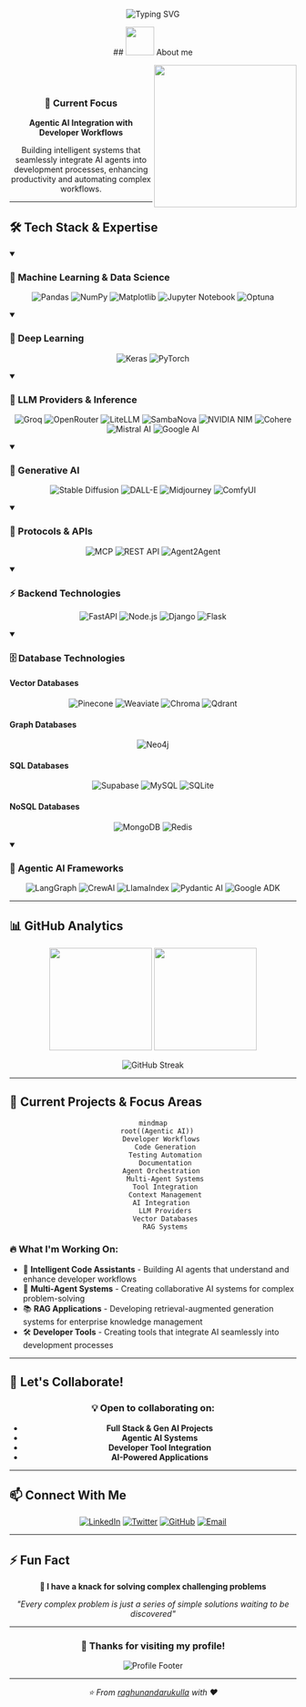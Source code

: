 <div align="center">

![Typing SVG](https://readme-typing-svg.demolab.com?font=Fira+Code\&size=35\&pause=1000\&color=00D9FF\&center=true\&vCenter=true\&width=800\&lines=%F0%9F%91%8B+Hi+I'm+Raghu+Nandan+Erukulla!;I+am+an+LLMs+Systems+Architect;Full+Stack+Developer;Multi-faceted+Skillset)

</div>

<div align="center">

</div>

<div align="center">
## <picture><img src = "https://github.com/7oSkaaa/7oSkaaa/blob/main/Images/about_me.gif?raw=true" width = 50px></picture> About me

<picture> <img align="right" src="https://github.com/7oSkaaa/7oSkaaa/blob/main/Images/Right_Side.gif?raw=true" width = 250px></picture>

<br><br>

### 🎯 Current Focus

**Agentic AI Integration with Developer Workflows**

Building intelligent systems that seamlessly integrate AI agents into development processes, enhancing productivity and automating complex workflows.

</div>

---

## 🛠️ Tech Stack & Expertise

<details open>
<summary><h3>🤖 Machine Learning & Data Science</h3></summary>

<div align="center">

![Pandas](https://img.shields.io/badge/pandas-%23150458.svg?style=for-the-badge\&logo=pandas\&logoColor=white)
![NumPy](https://img.shields.io/badge/numpy-%23013243.svg?style=for-the-badge\&logo=numpy\&logoColor=white)
![Matplotlib](https://img.shields.io/badge/Matplotlib-%23ffffff.svg?style=for-the-badge\&logo=Matplotlib\&logoColor=black)
![Jupyter Notebook](https://img.shields.io/badge/jupyter-%23FA0F00.svg?style=for-the-badge\&logo=jupyter\&logoColor=white)
![Optuna](https://img.shields.io/badge/Optuna-3776AB?style=for-the-badge\&logo=python\&logoColor=white)

</div>
</details>

<details open>
<summary><h3>🧠 Deep Learning</h3></summary>

<div align="center">

![Keras](https://img.shields.io/badge/Keras-%23D00000.svg?style=for-the-badge\&logo=Keras\&logoColor=white)
![PyTorch](https://img.shields.io/badge/PyTorch-%23EE4C2C.svg?style=for-the-badge\&logo=PyTorch\&logoColor=white)

</div>
</details>

<details open>
<summary><h3>🤖 LLM Providers & Inference</h3></summary>

<div align="center">

![Groq](https://img.shields.io/badge/Groq-FF6B35?style=for-the-badge\&logo=groq\&logoColor=white)
![OpenRouter](https://img.shields.io/badge/OpenRouter-1E40AF?style=for-the-badge\&logo=openai\&logoColor=white)
![LiteLLM](https://img.shields.io/badge/LiteLLM-000000?style=for-the-badge\&logo=lightning\&logoColor=white)
![SambaNova]([https://img.shields.io/badge/SambaNova-FF6B6B](https://encrypted-tbn0.gstatic.com/images?q=tbn:ANd9GcTBPQjEUErMQS4c_QSR0DZ-O9oTWHhP_1RrkNVSsniAYdL0oioaQy8GiOJJpZquvoahfAE&usqp=CAU)?style=for-the-badge\&logo=nvidia\&logoColor=white)
![NVIDIA NIM](https://img.shields.io/badge/NVIDIA_NIM-76B900?style=for-the-badge\&logo=nvidia\&logoColor=white)
![Cohere](https://img.shields.io/badge/Cohere-39457E?style=for-the-badge\&logo=cohere\&logoColor=white)
![Mistral AI](https://img.shields.io/badge/Mistral_AI-FF7000?style=for-the-badge\&logo=mistral\&logoColor=white)
![Google AI](https://img.shields.io/badge/Google_AI-4285F4?style=for-the-badge\&logo=google\&logoColor=white)

</div>
</details>

<details open>
<summary><h3>🎨 Generative AI</h3></summary>

<div align="center">

![Stable Diffusion](https://img.shields.io/badge/Stable_Diffusion-FF6B6B?style=for-the-badge\&logo=stability-ai\&logoColor=white)
![DALL-E](https://img.shields.io/badge/DALL--E-412991?style=for-the-badge\&logo=openai\&logoColor=white)
![Midjourney](https://img.shields.io/badge/Midjourney-5865F2?style=for-the-badge\&logo=discord\&logoColor=white)
![ComfyUI](https://img.shields.io/badge/ComfyUI-4CAF50?style=for-the-badge\&logo=ui\&logoColor=white)

</div>
</details>

<details open>
<summary><h3>🔗 Protocols & APIs</h3></summary>

<div align="center">

![MCP](https://img.shields.io/badge/Model_Context_Protocol-E10098?style=for-the-badge\&logo=protocol\&logoColor=white)
![REST API](https://img.shields.io/badge/REST_API-61DAFB?style=for-the-badge\&logo=api\&logoColor=white)
![Agent2Agent](https://img.shields.io/badge/Agent2Agent-010101?style=for-the-badge\&logo=network\&logoColor=white)

</div>
</details>

<details open>
<summary><h3>⚡ Backend Technologies</h3></summary>

<div align="center">

![FastAPI](https://img.shields.io/badge/FastAPI-005571?style=for-the-badge\&logo=fastapi)
![Node.js](https://img.shields.io/badge/node.js-6DA55F?style=for-the-badge\&logo=node.js\&logoColor=white)
![Django](https://img.shields.io/badge/django-%23092E20.svg?style=for-the-badge\&logo=django\&logoColor=white)
![Flask](https://img.shields.io/badge/flask-%23000.svg?style=for-the-badge\&logo=flask\&logoColor=white)

</div>
</details>

<details open>
<summary><h3>🗄️ Database Technologies</h3></summary>

#### Vector Databases

<div align="center">

![Pinecone](https://img.shields.io/badge/Pinecone-7C3AED?style=for-the-badge\&logo=pinecone\&logoColor=white)
![Weaviate](https://img.shields.io/badge/Weaviate-FA4D56?style=for-the-badge\&logo=weaviate\&logoColor=white)
![Chroma](https://img.shields.io/badge/Chroma-FF6B6B?style=for-the-badge\&logo=chroma\&logoColor=white)
![Qdrant](https://img.shields.io/badge/Qdrant-FF6B35?style=for-the-badge\&logo=qdrant\&logoColor=white)

</div>

#### Graph Databases

<div align="center">

![Neo4j](https://img.shields.io/badge/Neo4j-008CC1?style=for-the-badge\&logo=neo4j\&logoColor=white)

</div>

#### SQL Databases

<div align="center">

![Supabase](https://img.shields.io/badge/Supabase-3ECF8E?style=for-the-badge\&logo=supabase\&logoColor=white)
![MySQL](https://img.shields.io/badge/mysql-%2300f.svg?style=for-the-badge\&logo=mysql\&logoColor=white)
![SQLite](https://img.shields.io/badge/sqlite-%2307405e.svg?style=for-the-badge\&logo=sqlite\&logoColor=white)

</div>

#### NoSQL Databases

<div align="center">

![MongoDB](https://img.shields.io/badge/MongoDB-%234ea94b.svg?style=for-the-badge\&logo=mongodb\&logoColor=white)
![Redis](https://img.shields.io/badge/redis-%23DD0031.svg?style=for-the-badge\&logo=redis\&logoColor=white)

</div>
</details>

<details open>
<summary><h3>🤖 Agentic AI Frameworks</h3></summary>

<div align="center">

![LangGraph](https://img.shields.io/badge/LangGraph-F5A623?style=for-the-badge\&logo=langchain\&logoColor=white)
![CrewAI](https://img.shields.io/badge/CrewAI-4F46E5?style=for-the-badge\&logo=crew\&logoColor=white)
![LlamaIndex](https://img.shields.io/badge/LlamaIndex-FFB300?style=for-the-badge\&logo=llama\&logoColor=white)
![Pydantic AI](https://img.shields.io/badge/Pydantic_AI-0D9488?style=for-the-badge\&logo=pydantic\&logoColor=white)
![Google ADK](https://img.shields.io/badge/Google_ADK-4285F4?style=for-the-badge\&logo=google\&logoColor=white)

</div>
</details>

---

## 📊 GitHub Analytics

<div align="center">

<img height="180em" src="https://github-readme-stats.vercel.app/api?username=raghunandarukulla&show_icons=true&theme=tokyonight&include_all_commits=true&count_private=true"/>
<img height="180em" src="https://github-readme-stats.vercel.app/api/top-langs/?username=raghunandarukulla&layout=compact&langs_count=8&theme=tokyonight"/>

</div>

<div align="center">

![GitHub Streak](https://github-readme-streak-stats.herokuapp.com/?user=raghunandarukulla\&theme=tokyonight)

</div>

---

## 🎯 Current Projects & Focus Areas

<div align="center">

```mermaid
mindmap
  root((Agentic AI))
    Developer Workflows
      Code Generation
      Testing Automation
      Documentation
    Agent Orchestration
      Multi-Agent Systems
      Tool Integration
      Context Management
    AI Integration
      LLM Providers
      Vector Databases
      RAG Systems
```

</div>

### 🔥 What I'm Working On:

* 🤖 **Intelligent Code Assistants** - Building AI agents that understand and enhance developer workflows
* 🔄 **Multi-Agent Systems** - Creating collaborative AI systems for complex problem-solving
* 📚 **RAG Applications** - Developing retrieval-augmented generation systems for enterprise knowledge management
* 🛠️ **Developer Tools** - Creating tools that integrate AI seamlessly into development processes

---

## 🤝 Let's Collaborate!

<div align="center">

### 💡 Open to collaborating on:

* **Full Stack & Gen AI Projects**
* **Agentic AI Systems**
* **Developer Tool Integration**
* **AI-Powered Applications**

</div>

---

## 📫 Connect With Me

<div align="center">

[![LinkedIn](https://img.shields.io/badge/LinkedIn-0077B5?style=for-the-badge\&logo=linkedin\&logoColor=white)](https://linkedin.com/in/raghunandarukulla)
[![Twitter](https://img.shields.io/badge/Twitter-1DA1F2?style=for-the-badge\&logo=twitter\&logoColor=white)](https://twitter.com/raghunandarukulla)
[![GitHub](https://img.shields.io/badge/GitHub-100000?style=for-the-badge\&logo=github\&logoColor=white)](https://github.com/raghunandarukulla)
[![Email](https://img.shields.io/badge/Email-D14836?style=for-the-badge\&logo=gmail\&logoColor=white)](mailto:raghunandarukulla@gmail.com)

</div>

---

## ⚡ Fun Fact

<div align="center">

**🧩 I have a knack for solving complex challenging problems**

*"Every complex problem is just a series of simple solutions waiting to be discovered"*

</div>

---

<div align="center">

### 🙏 Thanks for visiting my profile!

![Profile Footer](https://capsule-render.vercel.app/api?type=waving\&color=gradient\&height=100\&section=footer\&text=Happy%20Coding!\&fontSize=16\&fontColor=fff)

</div>

---

<div align="center">
  <i>⭐ From <a href="https://github.com/raghunandarukulla">raghunandarukulla</a> with ❤️</i>
</div>
